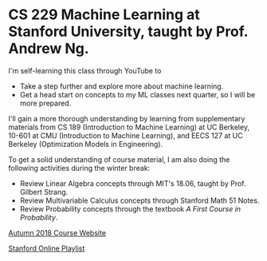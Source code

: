 # CS 229 Machine Learning at Stanford University, taught by Prof. Andrew Ng.

I'm self-learning this class through YouTube to
* Take a step further and explore more about machine learning.
* Get a head start on concepts to my ML classes next quarter, so I will be more prepared.

I'll gain a more thorough understanding by learning from supplementary materials from CS 189 (Introduction to Machine Learning) at UC Berkeley, 10-601 at CMU (Introduction to Machine Learning), and EECS 127 at UC Berkeley (Optimization Models in Engineering).

To get a solid understanding of course material, I am also doing the following activities during the winter break:
* Review Linear Algebra concepts through MIT's 18.06, taught by Prof. Gilbert Strang.
* Review Multivariable Calculus concepts through Stanford Math 51 Notes.
* Review Probability concepts through the textbook *A First Course in Probability*.

[Autumn 2018 Course Website](https://cs229.stanford.edu/syllabus-autumn2018.html)

[Stanford Online Playlist](https://www.youtube.com/watch?v=jGwO_UgTS7I&list=PLoROMvodv4rMiGQp3WXShtMGgzqpfVfbU)